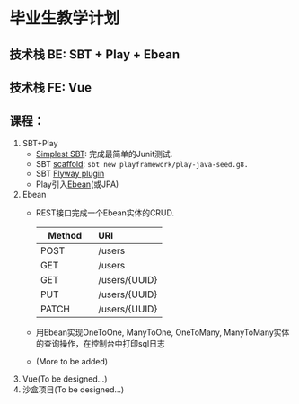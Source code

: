 # 毕业生教学计划

## 技术栈 BE: SBT + Play + Ebean
## 技术栈 FE: Vue

## 课程：
1. SBT+Play
    * [Simplest SBT](sbt-unit-test): 完成最简单的Junit测试.
    * SBT [scaffold](https://github.com/xin-pan/coach/commit/44825a5d3dda7bf61a1f9b2f8407d405d690f59a): 
      `sbt new playframework/play-java-seed.g8.`
    * SBT [Flyway plugin](https://github.com/xin-pan/coach/commit/c0ea94b588d0f7dc4372caba081790818f93e1ca)
    * Play引入[Ebean](https://github.com/xin-pan/coach/commit/2e73708d650325d031752de5587c09212fb2dbc9)(或JPA)
1. Ebean
    * REST接口完成一个Ebean实体的CRUD.

        | Method        | URI           |
        | ------------- |:------------- |
        | POST          | /users        |
        | GET           | /users        |
        | GET           | /users/{UUID} |
        | PUT           | /users/{UUID} |
        | PATCH         | /users/{UUID} |
        
    * 用Ebean实现OneToOne, ManyToOne, OneToMany, ManyToMany实体的查询操作，在控制台中打印sql日志
    * (More to be added)
1. Vue(To be designed...)
1. 沙盒项目(To be designed...)
